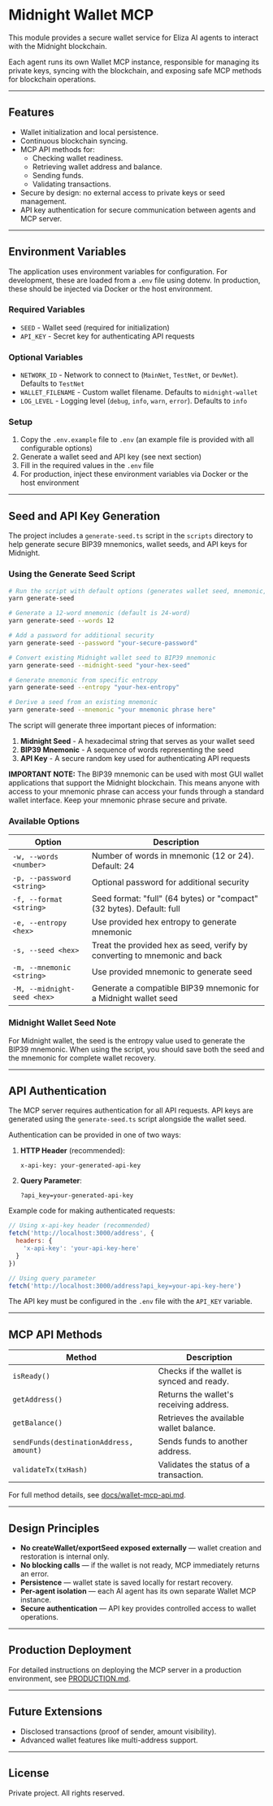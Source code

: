 # Midnight Wallet MCP

This module provides a secure wallet service for Eliza AI agents to interact with the Midnight blockchain.

Each agent runs its own Wallet MCP instance, responsible for managing its private keys, syncing with the blockchain, and exposing safe MCP methods for blockchain operations.

---

## Features

- Wallet initialization and local persistence.
- Continuous blockchain syncing.
- MCP API methods for:
  - Checking wallet readiness.
  - Retrieving wallet address and balance.
  - Sending funds.
  - Validating transactions.
- Secure by design: no external access to private keys or seed management.
- API key authentication for secure communication between agents and MCP server.

---

## Environment Variables

The application uses environment variables for configuration. For development, these are loaded from a `.env` file using dotenv. In production, these should be injected via Docker or the host environment.

### Required Variables
- `SEED` - Wallet seed (required for initialization)
- `API_KEY` - Secret key for authenticating API requests

### Optional Variables
- `NETWORK_ID` - Network to connect to (`MainNet`, `TestNet`, or `DevNet`). Defaults to `TestNet`
- `WALLET_FILENAME` - Custom wallet filename. Defaults to `midnight-wallet`
- `LOG_LEVEL` - Logging level (`debug`, `info`, `warn`, `error`). Defaults to `info`

### Setup
1. Copy the `.env.example` file to `.env` (an example file is provided with all configurable options)
2. Generate a wallet seed and API key (see next section)
3. Fill in the required values in the `.env` file
4. For production, inject these environment variables via Docker or the host environment

---

## Seed and API Key Generation

The project includes a `generate-seed.ts` script in the `scripts` directory to help generate secure BIP39 mnemonics, wallet seeds, and API keys for Midnight.

### Using the Generate Seed Script

```bash
# Run the script with default options (generates wallet seed, mnemonic, and API key)
yarn generate-seed

# Generate a 12-word mnemonic (default is 24-word)
yarn generate-seed --words 12

# Add a password for additional security
yarn generate-seed --password "your-secure-password"

# Convert existing Midnight wallet seed to BIP39 mnemonic
yarn generate-seed --midnight-seed "your-hex-seed"

# Generate mnemonic from specific entropy
yarn generate-seed --entropy "your-hex-entropy"

# Derive a seed from an existing mnemonic
yarn generate-seed --mnemonic "your mnemonic phrase here"
```

The script will generate three important pieces of information:
1. **Midnight Seed** - A hexadecimal string that serves as your wallet seed
2. **BIP39 Mnemonic** - A sequence of words representing the seed
3. **API Key** - A secure random key used for authenticating API requests

**IMPORTANT NOTE:** The BIP39 mnemonic can be used with most GUI wallet applications that support the Midnight blockchain. This means anyone with access to your mnemonic phrase can access your funds through a standard wallet interface. Keep your mnemonic phrase secure and private.

### Available Options

| Option | Description |
|--------|-------------|
| `-w, --words <number>` | Number of words in mnemonic (12 or 24). Default: 24 |
| `-p, --password <string>` | Optional password for additional security |
| `-f, --format <string>` | Seed format: "full" (64 bytes) or "compact" (32 bytes). Default: full |
| `-e, --entropy <hex>` | Use provided hex entropy to generate mnemonic |
| `-s, --seed <hex>` | Treat the provided hex as seed, verify by converting to mnemonic and back |
| `-m, --mnemonic <string>` | Use provided mnemonic to generate seed |
| `-M, --midnight-seed <hex>` | Generate a compatible BIP39 mnemonic for a Midnight wallet seed |

### Midnight Wallet Seed Note

For Midnight wallet, the seed is the entropy value used to generate the BIP39 mnemonic. When using the script, you should save both the seed and the mnemonic for complete wallet recovery.

---

## API Authentication

The MCP server requires authentication for all API requests. API keys are generated using the `generate-seed.ts` script alongside the wallet seed.

Authentication can be provided in one of two ways:

1. **HTTP Header** (recommended):
   ```
   x-api-key: your-generated-api-key
   ```

2. **Query Parameter**:
   ```
   ?api_key=your-generated-api-key
   ```

Example code for making authenticated requests:

```javascript
// Using x-api-key header (recommended)
fetch('http://localhost:3000/address', {
  headers: {
    'x-api-key': 'your-api-key-here'
  }
})

// Using query parameter
fetch('http://localhost:3000/address?api_key=your-api-key-here')
```

The API key must be configured in the `.env` file with the `API_KEY` variable.

---

## MCP API Methods

| Method              | Description                      |
|---------------------|----------------------------------|
| `isReady()`         | Checks if the wallet is synced and ready. |
| `getAddress()`      | Returns the wallet's receiving address. |
| `getBalance()`      | Retrieves the available wallet balance. |
| `sendFunds(destinationAddress, amount)` | Sends funds to another address. |
| `validateTx(txHash)` | Validates the status of a transaction. |

For full method details, see [docs/wallet-mcp-api.md](./docs/wallet-mcp-api.md).

---

## Design Principles

- **No createWallet/exportSeed exposed externally** — wallet creation and restoration is internal only.
- **No blocking calls** — if the wallet is not ready, MCP immediately returns an error.
- **Persistence** — wallet state is saved locally for restart recovery.
- **Per-agent isolation** — each AI agent has its own separate Wallet MCP instance.
- **Secure authentication** — API key provides controlled access to wallet operations.

---

## Production Deployment

For detailed instructions on deploying the MCP server in a production environment, see [PRODUCTION.md](./PRODUCTION.md).

---

## Future Extensions

- Disclosed transactions (proof of sender, amount visibility).
- Advanced wallet features like multi-address support.

---

## License

Private project. All rights reserved.
